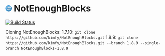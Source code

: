 <img src="https://raw.githubusercontent.com/kimfy/NotEnoughBlocks/master/resources/artwork/buttons/logo-button-blue-512px.png" width="4%"></img> NotEnoughBlocks
===
[![Build Status](https://drone.io/github.com/kimfy/NotEnoughBlocks/status.png)](https://drone.io/github.com/kimfy/NotEnoughBlocks/latest)

Cloning NotEnoughBlocks:
1.7.10: `git clone https://github.com/kimfy/NotEnoughBlocks.git`
1.8.9: `git clone https://github.com/kimfy/NotEnoughBlocks.git --branch 1.8.9 --single-branch NotEnoughBlocks-1.8.9`